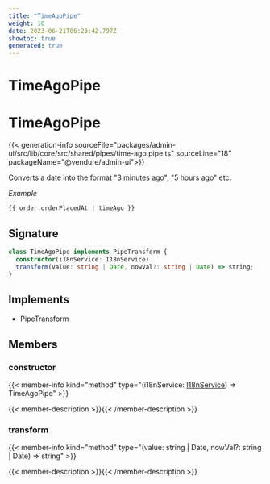 ```yaml
---
title: "TimeAgoPipe"
weight: 10
date: 2023-06-21T06:23:42.797Z
showtoc: true
generated: true
---
```

<!-- This file was generated from the Vendure source. Do not modify. Instead, re-run the "docs:build" script -->

# TimeAgoPipe
<div class="symbol">


# TimeAgoPipe

{{< generation-info sourceFile="packages/admin-ui/src/lib/core/src/shared/pipes/time-ago.pipe.ts" sourceLine="18" packageName="@vendure/admin-ui">}}

Converts a date into the format "3 minutes ago", "5 hours ago" etc.

*Example*

```HTML
{{ order.orderPlacedAt | timeAgo }}
```

## Signature

```TypeScript
class TimeAgoPipe implements PipeTransform {
  constructor(i18nService: I18nService)
  transform(value: string | Date, nowVal?: string | Date) => string;
}
```
## Implements

 * PipeTransform


## Members

### constructor

{{< member-info kind="method" type="(i18nService: <a href='/typescript-api/common/i18n-service#i18nservice'>I18nService</a>) => TimeAgoPipe"  >}}

{{< member-description >}}{{< /member-description >}}

### transform

{{< member-info kind="method" type="(value: string | Date, nowVal?: string | Date) => string"  >}}

{{< member-description >}}{{< /member-description >}}


</div>
